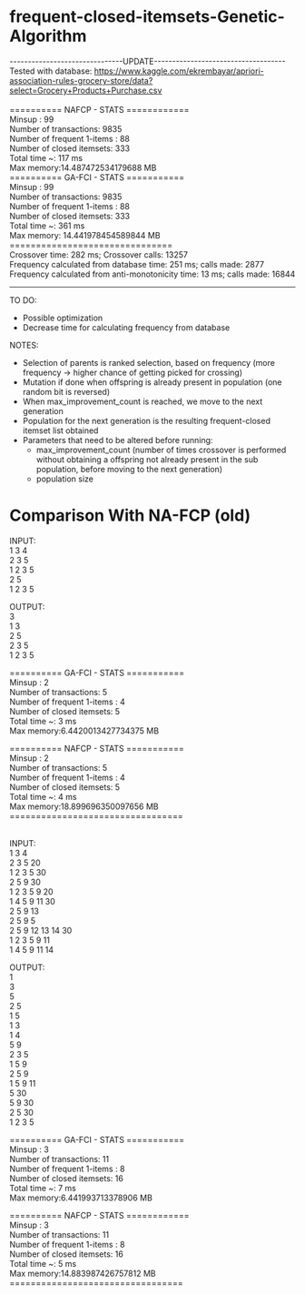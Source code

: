 # frequent-closed-itemsets-Genetic-Algorithm

-------------------------------UPDATE------------------------------------<br />
 Tested with database: https://www.kaggle.com/ekrembayar/apriori-association-rules-grocery-store/data?select=Grocery+Products+Purchase.csv<br /><br />
========== NAFCP - STATS ============<br />
 Minsup : 99<br />
 Number of transactions: 9835<br />
 Number of frequent 1-items  : 88<br />
 Number of closed  itemsets: 333<br />
 Total time ~: 117 ms<br />
 Max memory:14.487472534179688 MB<br />
========== GA-FCI - STATS ===========<br />
 Minsup : 99<br />
 Number of transactions: 9835<br />
 Number of frequent 1-items  : 88<br />
 Number of closed  itemsets: 333<br />
 Total time ~: 361 ms<br />
 Max memory: 14.441978454589844 MB<br />
===============================<br />
Crossover time: 282 ms; Crossover calls: 13257<br />
Frequency calculated from database time: 251 ms; calls made: 2877<br />
Frequency calculated from anti-monotonicity time: 13 ms; calls made: 16844<br /> 

-------------------------------------------------------------------------

TO DO:
- Possible optimization
- Decrease time for calculating frequency from database

NOTES:
- Selection of parents is ranked selection, based on frequency (more frequency -> higher chance of getting picked for crossing)
- Mutation if done when offspring is already present in population (one random bit is reversed)
- When max_improvement_count is reached, we move to the next generation
- Population for the next generation is the resulting frequent-closed itemset list obtained
- Parameters that need to be altered before running: 
    - max_improvement_count (number of times crossover is performed without obtaining a offspring not already present in the sub population, before moving to the next generation)
    - population size


Comparison With NA-FCP (old)
==========================================

INPUT:<br />
1 3 4<br />
2 3 5<br />
1 2 3 5<br />
2 5 <br />
1 2 3 5 <br />

OUTPUT:<br />
3 <br />
1 3 <br />
2 5 <br />
2 3 5 <br />
1 2 3 5 <br />

========== GA-FCI - STATS ===========<br />
 Minsup : 2<br />
 Number of transactions: 5<br />
 Number of frequent 1-items  : 4<br />
 Number of closed  itemsets: 5<br />
 Total time ~: 3 ms<br />
 Max memory:6.4420013427734375 MB<br />
 
 ========== NAFCP - STATS ===========<br />
 Minsup : 2<br />
 Number of transactions: 5<br />
 Number of frequent 1-items  : 4<br />
 Number of closed  itemsets: 5<br />
 Total time ~: 4 ms<br />
 Max memory:18.899696350097656 MB<br />
=================================<br /><br />


INPUT:<br />
1 3 4<br />
2 3 5 20<br />
1 2 3 5 30<br />
2 5 9 30 <br />
1 2 3 5 9 20<br />
1 4 5 9 11 30<br />
2 5 9 13<br />
2 5 9 5<br />
2 5 9 12 13 14 30<br />
1 2 3 5 9 11<br />
1 4 5 9 11 14 <br />

OUTPUT:<br />
1 <br />
3 <br />
5 <br />
2 5 <br />
1 5 <br />
1 3 <br />
1 4 <br />
5 9 <br />
2 3 5 <br />
1 5 9 <br />
2 5 9 <br />
1 5 9 11 <br />
5 30 <br />
5 9 30 <br />
2 5 30 <br />
1 2 3 5 <br />

========== GA-FCI - STATS ===========<br />
 Minsup : 3<br />
 Number of transactions: 11<br />
 Number of frequent 1-items  : 8<br />
 Number of closed  itemsets: 16<br />
 Total time ~: 7 ms<br />
 Max memory:6.441993713378906 MB<br />
 
========== NAFCP - STATS ============<br />
 Minsup : 3<br />
 Number of transactions: 11<br />
 Number of frequent 1-items  : 8<br />
 Number of closed  itemsets: 16<br />
 Total time ~: 5 ms<br />
 Max memory:14.883987426757812 MB<br />
=================================<br />
